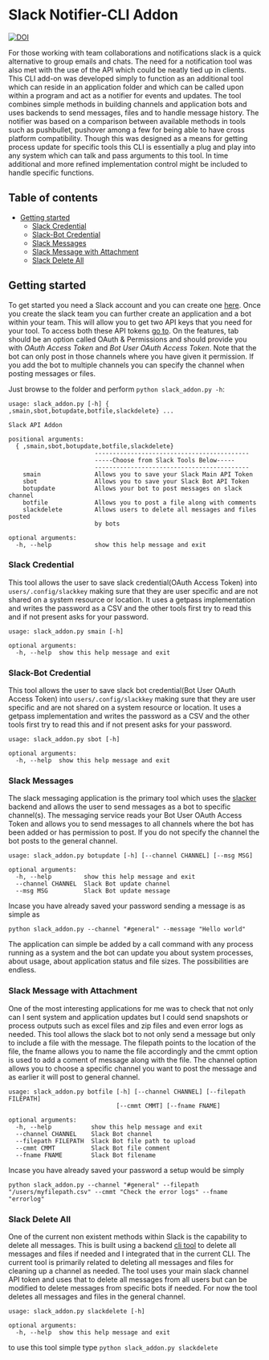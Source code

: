 # Slack Notifier-CLI Addon

[![DOI](https://zenodo.org/badge/102524939.svg)](https://zenodo.org/badge/latestdoi/102524939)

For those working with team collaborations and notifications slack is a quick alternative to group emails and chats. The need for a notification tool was also met with the use of the API which could be neatly tied up in clients. This CLI add-on was developed simply to function as an additional tool which can reside in an application folder and which can be called upon within a program and act as a notifier for events and updates. The tool combines simple methods in building channels and application bots and uses backends to send messages, files and to handle message history. The notifier was based on a comparison between available methods in tools such as pushbullet, pushover among a few for being able to have cross platform compatibility. Though this was designed as a means for getting process update for specific tools this CLI is essentially a plug and play into any system which can talk and pass arguments to this tool. In time additional and more refined implementation control might be included to handle specific functions.

## Table of contents
* [Getting started](#getting-started)
    * [Slack Credential](#slack-credential)
    * [Slack-Bot Credential](#slack-bot-credential)
    * [Slack Messages](#slack-messages)
    * [Slack Message with Attachment](#slack-message-with-attachment)
    * [Slack Delete All](#slack-delete-all)

## Getting started
To get started you need a Slack account and you can create one [here](https://slack.com/create). Once you create the slack team you can further create an application and a bot within your team. This will allow you to get two API keys that you need for your tool. To access both these API tokens [go to](https://api.slack.com). On the features, tab should be an option called OAuth & Permissions and should provide you with *OAuth Access Token* and *Bot User OAuth Access Token*. Note that the bot can only post in those channels where you have given it permission. If you add the bot to multiple channels you can specify the channel when posting messages or files.

Just browse to the folder and perform `python slack_addon.py -h`:

```
usage: slack_addon.py [-h] { ,smain,sbot,botupdate,botfile,slackdelete} ...

Slack API Addon

positional arguments:
  { ,smain,sbot,botupdate,botfile,slackdelete}
                        -------------------------------------------
                        -----Choose from Slack Tools Below-----
                        -------------------------------------------
    smain               Allows you to save your Slack Main API Token
    sbot                Allows you to save your Slack Bot API Token
    botupdate           Allows your bot to post messages on slack channel
    botfile             Allows you to post a file along with comments
    slackdelete         Allows users to delete all messages and files posted
                        by bots

optional arguments:
  -h, --help            show this help message and exit
```

### Slack Credential
This tool allows the user to save slack credential(OAuth Access Token) into ```users/.config/slackkey``` making sure that they are user specific and are not shared on a system resource or location. It uses a getpass implementation and writes the password as a CSV and the other tools first try to read this and if not present asks for your password.

```
usage: slack_addon.py smain [-h]

optional arguments:
  -h, --help  show this help message and exit
```

### Slack-Bot Credential
This tool allows the user to save slack bot credential(Bot User OAuth Access Token) into ```users/.config/slackkey``` making sure that they are user specific and are not shared on a system resource or location. It uses a getpass implementation and writes the password as a CSV and the other tools first try to read this and if not present asks for your password.

```
usage: slack_addon.py sbot [-h]

optional arguments:
  -h, --help  show this help message and exit
```

### Slack Messages
The slack messaging application is the primary tool which uses the [slacker](https://pypi.python.org/pypi/slacker/0.9.60) backend and allows the user to send messages as a bot to specific channel(s). The messaging service reads your Bot User OAuth Access Token and allows you to send messages to all channels where the bot has been added or has permission to post. If you do not specify the channel the bot posts to the general channel.

```
usage: slack_addon.py botupdate [-h] [--channel CHANNEL] [--msg MSG]

optional arguments:
  -h, --help         show this help message and exit
  --channel CHANNEL  Slack Bot update channel
  --msg MSG          Slack Bot update message
```
Incase you have already saved your password sending a message is as simple as 
```
python slack_addon.py --channel "#general" --message "Hello world"
```
The application can simple be added by a call command with any process running as a system and the bot can update you about system processes, about usage, about application status and file sizes. The possibilities are endless.


### Slack Message with Attachment
One of the most interesting applications for me was to check that not only can I sent system and application updates but I could send snapshots or process outputs such as excel files and zip files and even error logs as needed. This tool allows the slack bot to not only send a message but only to include a file with the message. The filepath points to the location of the file, the fname allows you to name the file accordingly and the cmmt option is used to add a coment of message along with the file. The channel option allows you to choose a specific channel you want to post the message and as earlier it will post to general channel. 

```
usage: slack_addon.py botfile [-h] [--channel CHANNEL] [--filepath FILEPATH]
                              [--cmmt CMMT] [--fname FNAME]

optional arguments:
  -h, --help           show this help message and exit
  --channel CHANNEL    Slack Bot channel
  --filepath FILEPATH  Slack Bot file path to upload
  --cmmt CMMT          Slack Bot file comment
  --fname FNAME        Slack Bot filename
```
Incase you have already saved your password a setup would be simply
```
python slack_addon.py --channel "#general" --filepath "/users/myfilepath.csv" --cmmt "Check the error logs" --fname "errorlog"
```

### Slack Delete All
One of the current non existent methods within Slack is the capability to delete all messages. This is built using a backend [cli tool](https://pypi.python.org/pypi/slack-cleaner/0.3.0) to delete all messages and files if needed and I integrated that in the current CLI. The current tool is primarily related to deleting all messages and files for cleaning up a channel as needed. The tool uses your main slack channel API token and uses that to delete all messages from all users but can be modified to delete messages from specific bots if needed. For now the tool deletes all messages and files in the general channel.

```
usage: slack_addon.py slackdelete [-h]

optional arguments:
  -h, --help  show this help message and exit
```

to use this tool simple type ```python slack_addon.py slackdelete```
